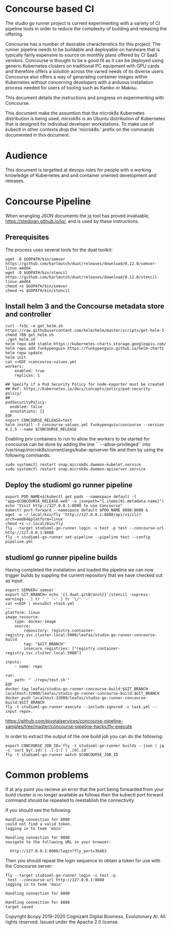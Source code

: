 # Concourse based CI

The studio go runner project is current experimenting with a variety of CI pipeline tools in order to reduce the complexity of building and releasing the offering.

Concourse has a number of desirable characteristics for this project.  The runner pipeline needs to be buildable and deployable on hardware that is typically fairly expensive to source on monthly plans offered by CI SaaS vendors.  Concourse is thought to be a good fit as it can be deployed using generic Kubernetes clusters on traditional PC equipment with GPU cards and therefore offers a solution across the varied needs of its diverse users.  Concourse also offers a way of generating container images within Kubernetes without concerning developers with a arduous installation process needed for users of tooling such as Kaniko or Makisu.

This document details the instructions and progress on experimenting with Concourse.

This document make the assumtion that the microk8s Kubernetes distribution is being used.  microk8s is an Ubuntu distribution of Kubernetes that is designed for individual developer workstations.  To make use of kubectl in other contexts drop the 'microk8s.' prefix on the commands documented in this document.

# Audience

This document is targetted at devops roles for people with a working knowledge of Kubernetes and and container oriented development and releases.

# Concourse Pipeline

When wrangling JSON documents the jq tool has proved invaluable, https://stedolan.github.io/jq/, and is used by these instructions.

## Prerequisites

The process uses several tools for the duat toolkit:

```
wget -O $GOPATH/bin/semver https://github.com/karlmutch/duat/releases/download/0.12.0/semver-linux-amd64
wget -O $GOPATH/bin/stencil https://github.com/karlmutch/duat/releases/download/0.12.0/stencil-linux-amd64
chmod +x $GOPATH/bin/semver
chmod +x $GOPATH/bin/stencil
```

## Install helm 3 and the Concourse metadata store and controller

```
curl -fsSL -o get_helm.sh https://raw.githubusercontent.com/helm/helm/master/scripts/get-helm-3
chmod 700 get_helm.sh
./get_helm.sh
helm repo add stable https://kubernetes-charts.storage.googleapis.com/
helm repo add funkypenguin https://funkypenguin.github.io/helm-charts
helm repo update
helm init
cat <<EOF >concourse-values.yml
workers:
    enabled: true
    replicas: 1

## Specify if a Pod Security Policy for node-exporter must be created
## Ref: https://kubernetes.io/docs/concepts/policy/pod-security-policy/
##
podSecurityPolicy:
  enabled: false
  annotations: {}
EOF
export CONCOURSE_RELEASE=test
helm install -f concourse-values.yml funkypenguin/concourse --version 8.2.5 --name $CONCOURSE_RELEASE
```

Enabling priv containers to run to allow the workers to be started for concourse can be done by adding the line ```--allow-privileged`` into /var/snap/microk8s/current/args/kube-apiserver file and then by using the following commands:

```
sudo systemctl restart snap.microk8s.daemon-kubelet.service
sudo systemctl restart snap.microk8s.daemon-apiserver.service
```

## Deploy the studioml go runner pipeline

```
export POD_NAME=$(kubectl get pods --namespace default -l "app=$CONCOURSE_RELEASE-web" -o jsonpath="{.items[0].metadata.name}")
echo "Visit http://127.0.0.1:8080 to use Concourse"
kubectl port-forward --namespace default $POD_NAME 8080:8080 &
wget -o ~/.local/bin/fly 'http://127.0.0.1:8080/api/v1/cli?arch=amd64&platform=linux'
chmod +x ~/.local/bin/fly
fly --target studioml-go-runner login -u test -p test --concourse-url http://127.0.0.1:8080
fly -t studioml-go-runner set-pipeline --pipeline test --config pipeline.yml
```

## studioml go runner pipeline builds

Having completed the installation and loaded the pipeline we can now trigger builds by suppling the current repository that we have checked out as input:

```
export SEMVER=`semver`
export GIT_BRANCH=`echo '{{.duat.gitBranch}}'|stencil -supress-warnings - | tr '_' '-' | tr '\/' '-'`
cat <<EOF | envsubst >task.yml
---
platform: linux
image_resource:
    type: docker-image
    source:
        repository: registry.container-registry.svc.cluster.local:5000/leafai/studio-go-runner-concourse-build
        tag: "$GIT_BRANCH"
        insecure_registries: ["registry.container-registry.svc.cluster.local:5000"]

inputs:
    - name: repo

run:
    path: " ./repo/test.sh'"
EOF
docker tag leafai/studio-go-runner-concourse-build:$GIT_BRANCH localhost:32000/leafai/studio-go-runner-concourse-build:$GIT_BRANCH
docker push localhost:32000/leafai/studio-go-runner-concourse-build:$GIT_BRANCH
fly -t studioml-go-runner execute --include-ignored -c task.yml --input repo=.
```

https://github.com/pivotalservices/concourse-pipeline-samples/tree/master/concourse-pipeline-hacks/fly-execute

In order to extract the output of the one build job you can do the following:

```
export CONCOURSE_JOB_ID=`fly -t studioml-go-runner builds --json | jq -c 'sort_by(.id) | .[-1:] | .[0].id'`
fly -t studioml-go-runner watch $CONCOURSE_JOB_ID
```

# Common problems

If at any point you recieve an error that the port being forwarded from your build cluster is no longer available as follows then the kubectl port forward command should be repeated to reestablish the connectivity.


If you should see the following:

```
Handling connection for 8080
could not find a valid token.
logging in to team 'main'

Handling connection for 8080
navigate to the following URL in your browser:

  http://127.0.0.1:8080/login?fly_port=36463
```

Then you should repeat the login sequence to obtain a token for use with the Concourse server:

```
fly --target studioml-go-runner login -u test -p
 test --concourse-url http://127.0.0.1:8080
logging in to team 'main'

Handling connection for 8080

Handling connection for 8080
target saved
```

Copyright &copy 2019-2020 Cognizant Digital Business, Evolutionary AI. All rights reserved. Issued under the Apache 2.0 license.
